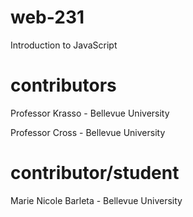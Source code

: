 # web-231
Introduction to JavaScript

# contributors

Professor Krasso - Bellevue University

Professor Cross - Bellevue University

# contributor/student

Marie Nicole Barleta - Bellevue University
